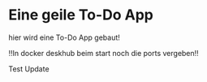 # Eine geile To-Do App

hier wird eine To-Do App gebaut!

‼️In docker deskhub beim start noch die ports vergeben‼️


Test Update
